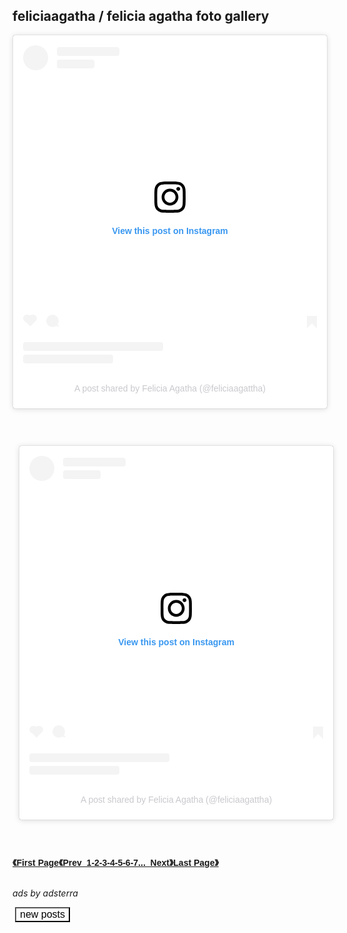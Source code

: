 <h2>feliciaagatha / felicia agatha foto gallery</h2>

<blockquote class="instagram-media" data-instgrm-captioned data-instgrm-permalink="https://www.instagram.com/reel/CdepdkLh-N3/?utm_source=ig_embed&amp;utm_campaign=loading" data-instgrm-version="14" style=" background:#FFF; border:0; border-radius:3px; box-shadow:0 0 1px 0 rgba(0,0,0,0.5),0 1px 10px 0 rgba(0,0,0,0.15); margin: 1px; max-width:540px; min-width:326px; padding:0; width:99.375%; width:-webkit-calc(100% - 2px); width:calc(100% - 2px);"><div style="padding:16px;"> <a href="https://www.instagram.com/reel/CdepdkLh-N3/?utm_source=ig_embed&amp;utm_campaign=loading" style=" background:#FFFFFF; line-height:0; padding:0 0; text-align:center; text-decoration:none; width:100%;" target="_blank"> <div style=" display: flex; flex-direction: row; align-items: center;"> <div style="background-color: #F4F4F4; border-radius: 50%; flex-grow: 0; height: 40px; margin-right: 14px; width: 40px;"></div> <div style="display: flex; flex-direction: column; flex-grow: 1; justify-content: center;"> <div style=" background-color: #F4F4F4; border-radius: 4px; flex-grow: 0; height: 14px; margin-bottom: 6px; width: 100px;"></div> <div style=" background-color: #F4F4F4; border-radius: 4px; flex-grow: 0; height: 14px; width: 60px;"></div></div></div><div style="padding: 19% 0;"></div> <div style="display:block; height:50px; margin:0 auto 12px; width:50px;"><svg width="50px" height="50px" viewBox="0 0 60 60" version="1.1" xmlns="https://www.w3.org/2000/svg" xmlns:xlink="https://www.w3.org/1999/xlink"><g stroke="none" stroke-width="1" fill="none" fill-rule="evenodd"><g transform="translate(-511.000000, -20.000000)" fill="#000000"><g><path d="M556.869,30.41 C554.814,30.41 553.148,32.076 553.148,34.131 C553.148,36.186 554.814,37.852 556.869,37.852 C558.924,37.852 560.59,36.186 560.59,34.131 C560.59,32.076 558.924,30.41 556.869,30.41 M541,60.657 C535.114,60.657 530.342,55.887 530.342,50 C530.342,44.114 535.114,39.342 541,39.342 C546.887,39.342 551.658,44.114 551.658,50 C551.658,55.887 546.887,60.657 541,60.657 M541,33.886 C532.1,33.886 524.886,41.1 524.886,50 C524.886,58.899 532.1,66.113 541,66.113 C549.9,66.113 557.115,58.899 557.115,50 C557.115,41.1 549.9,33.886 541,33.886 M565.378,62.101 C565.244,65.022 564.756,66.606 564.346,67.663 C563.803,69.06 563.154,70.057 562.106,71.106 C561.058,72.155 560.06,72.803 558.662,73.347 C557.607,73.757 556.021,74.244 553.102,74.378 C549.944,74.521 548.997,74.552 541,74.552 C533.003,74.552 532.056,74.521 528.898,74.378 C525.979,74.244 524.393,73.757 523.338,73.347 C521.94,72.803 520.942,72.155 519.894,71.106 C518.846,70.057 518.197,69.06 517.654,67.663 C517.244,66.606 516.755,65.022 516.623,62.101 C516.479,58.943 516.448,57.996 516.448,50 C516.448,42.003 516.479,41.056 516.623,37.899 C516.755,34.978 517.244,33.391 517.654,32.338 C518.197,30.938 518.846,29.942 519.894,28.894 C520.942,27.846 521.94,27.196 523.338,26.654 C524.393,26.244 525.979,25.756 528.898,25.623 C532.057,25.479 533.004,25.448 541,25.448 C548.997,25.448 549.943,25.479 553.102,25.623 C556.021,25.756 557.607,26.244 558.662,26.654 C560.06,27.196 561.058,27.846 562.106,28.894 C563.154,29.942 563.803,30.938 564.346,32.338 C564.756,33.391 565.244,34.978 565.378,37.899 C565.522,41.056 565.552,42.003 565.552,50 C565.552,57.996 565.522,58.943 565.378,62.101 M570.82,37.631 C570.674,34.438 570.167,32.258 569.425,30.349 C568.659,28.377 567.633,26.702 565.965,25.035 C564.297,23.368 562.623,22.342 560.652,21.575 C558.743,20.834 556.562,20.326 553.369,20.18 C550.169,20.033 549.148,20 541,20 C532.853,20 531.831,20.033 528.631,20.18 C525.438,20.326 523.257,20.834 521.349,21.575 C519.376,22.342 517.703,23.368 516.035,25.035 C514.368,26.702 513.342,28.377 512.574,30.349 C511.834,32.258 511.326,34.438 511.181,37.631 C511.035,40.831 511,41.851 511,50 C511,58.147 511.035,59.17 511.181,62.369 C511.326,65.562 511.834,67.743 512.574,69.651 C513.342,71.625 514.368,73.296 516.035,74.965 C517.703,76.634 519.376,77.658 521.349,78.425 C523.257,79.167 525.438,79.673 528.631,79.82 C531.831,79.965 532.853,80.001 541,80.001 C549.148,80.001 550.169,79.965 553.369,79.82 C556.562,79.673 558.743,79.167 560.652,78.425 C562.623,77.658 564.297,76.634 565.965,74.965 C567.633,73.296 568.659,71.625 569.425,69.651 C570.167,67.743 570.674,65.562 570.82,62.369 C570.966,59.17 571,58.147 571,50 C571,41.851 570.966,40.831 570.82,37.631"></path></g></g></g></svg></div><div style="padding-top: 8px;"> <div style=" color:#3897f0; font-family:Arial,sans-serif; font-size:14px; font-style:normal; font-weight:550; line-height:18px;">View this post on Instagram</div></div><div style="padding: 12.5% 0;"></div> <div style="display: flex; flex-direction: row; margin-bottom: 14px; align-items: center;"><div> <div style="background-color: #F4F4F4; border-radius: 50%; height: 12.5px; width: 12.5px; transform: translateX(0px) translateY(7px);"></div> <div style="background-color: #F4F4F4; height: 12.5px; transform: rotate(-45deg) translateX(3px) translateY(1px); width: 12.5px; flex-grow: 0; margin-right: 14px; margin-left: 2px;"></div> <div style="background-color: #F4F4F4; border-radius: 50%; height: 12.5px; width: 12.5px; transform: translateX(9px) translateY(-18px);"></div></div><div style="margin-left: 8px;"> <div style=" background-color: #F4F4F4; border-radius: 50%; flex-grow: 0; height: 20px; width: 20px;"></div> <div style=" width: 0; height: 0; border-top: 2px solid transparent; border-left: 6px solid #f4f4f4; border-bottom: 2px solid transparent; transform: translateX(16px) translateY(-4px) rotate(30deg)"></div></div><div style="margin-left: auto;"> <div style=" width: 0px; border-top: 8px solid #F4F4F4; border-right: 8px solid transparent; transform: translateY(16px);"></div> <div style=" background-color: #F4F4F4; flex-grow: 0; height: 12px; width: 16px; transform: translateY(-4px);"></div> <div style=" width: 0; height: 0; border-top: 8px solid #F4F4F4; border-left: 8px solid transparent; transform: translateY(-4px) translateX(8px);"></div></div></div> <div style="display: flex; flex-direction: column; flex-grow: 1; justify-content: center; margin-bottom: 24px;"> <div style=" background-color: #F4F4F4; border-radius: 4px; flex-grow: 0; height: 14px; margin-bottom: 6px; width: 224px;"></div> <div style=" background-color: #F4F4F4; border-radius: 4px; flex-grow: 0; height: 14px; width: 144px;"></div></div></a><p style=" color:#c9c8cd; font-family:Arial,sans-serif; font-size:14px; line-height:17px; margin-bottom:0; margin-top:8px; overflow:hidden; padding:8px 0 7px; text-align:center; text-overflow:ellipsis; white-space:nowrap;"><a href="https://www.instagram.com/reel/CdepdkLh-N3/?utm_source=ig_embed&amp;utm_campaign=loading" style=" color:#c9c8cd; font-family:Arial,sans-serif; font-size:14px; font-style:normal; font-weight:normal; line-height:17px; text-decoration:none;" target="_blank">A post shared by Felicia Agatha (@feliciaagattha)</a></p></div></blockquote> <script async src="//www.instagram.com/embed.js"></script>
<br />

<div style="padding:2%; width:100%;">
<style type="text/css">
.bcd140526_post_feed li.item {
    display: block;
    clear: both; 
height: auto;
    margin: 15px 0 0 0;
    padding: 15px 0 0 0;
    border-top: 1px dotted #BBB;
}
.bcd140526_post_feed ul {
    margin: 0;
 height: auto;
    padding: 0;
}
.bcd140526_post_feed li.item.item-0 {
    margin: 0;
    padding: 0; 
height: auto;
    border: none;
}
.bcd140526_post_feed li.item h3.title {
    display: block;
 height: auto;
    margin: 0 0 5px 0;
}

.bcd140526_post_feed li.item div.meta {
    font-size: 11px;
 height: auto;
    color: #999;
	margin: 0 0 5px 0;
}
.bcd140526_post_feed li.item div.meta .meta-item {
    display: inline-block;
	*display: inline;
	zoom: 1;
    margin: 0 1em 0 0;
 height: auto;
}
.bcd140526_post_feed li.item p.snippet {
    line-height: 1.5em;
	margin: 0;
 height: auto;
}
.bcd140526_post_feed.list a.thumbnail {
    margin: 0 7px 7px 0;
    float: left;
    display: block;
    line-height: 1; 
height: auto;
	/*
    width: 48px;
    height: 48px;
	*/
    overflow: hidden;
    position: relative;
}
.bcd140526_post_feed.list a.thumbnail img {
    width: auto;
    height: auto;
}
.bcd140526_post_feed li.item a.cate {
    display: block;
    margin: 0 0 5px 0;
 height: auto;
}
div.bcd140526_post_feed.column a.thumbnail {
    display: block;
    width: 100%;
    line-height: 1;
    margin: 0 0 5px 0; 
height: auto;
}
div.bcd140526_post_feed.column a.thumbnail img {
    width: 100%;
    height: auto;
}
</style>
<script type="text/javascript">
/*
Blogger Random - Recent - Specific Label Posts Widget - All in One Post Feed Widget
Link: https://sneeit.com/blogger-random-recent-specific-label-posts-widget-all-in-one-post-feed-widget/
Author: Tien Nguyen
Version: 1.7
*/
var bcd140526_show_thumbnail = true;/*bcd140526_show_thumbnail*/
var bcd140526_show_label = false;/*bcd140526_show_label*/
var bcd140526_show_comment_numbers = false;/*bcd140526_show_comment_numbers*/
var bcd140526_show_date = false;/*bcd140526_show_date*/
var bcd140526_show_author_name = false;/*bcd140526_show_author_name*/
var bcd140526_show_readmore = false;/*bcd140526_show_readmore*/
var bcd140526_show_snippet = true;/*bcd140526_show_snippet*/
var bcd140526_hide_copyright = true;/*bcd140526_hide_copyright*/
var bcd140526_snippet_length = 0;/*bcd140526_snippet_length*/
var bcd140526_post_count = 150;/*bcd140526_post_count*/
var bcd140526_thumbnail_size = 100;// v1.5, only effect with list style/*bcd140526_thumbnail_size*/
var bcd140526_sort_by = 'random'; // latest or random/*bcd140526_sort_by*/
var bcd140526_index_label = 'feliciaagatha';/*bcd140526_index_label*/
var bcd140526_design_style = 'column';// list or column/*bcd140526_design_style*/
var bcd140526_date_format = 'mm/dd/yyyy';/*bcd140526_date_format*/
var lang_readmore = 'Readmore';/*lang_readmore*/
var HOST = 'https://www.ingganinggra.my.id';/*HOST*/
function bcd140526_bi_script(b){document.write('<script type="text/javascript" src="'+b+'">\x3c/script>')}function bi_date_format(b,a){b=b.split("-");date=new Date(b[0],b[1]-1,b[2].substring(0,2));dd=date.getDate();mm=date.getMonth()+1;yyyy=date.getFullYear();a=a.replace("dd",dd);a=a.replace("mm",mm);return a=a.replace("yyyy",yyyy)}
function bi_get_first_image(b){var a="",d='src="',c='"';index0=b.indexOf("<img ");-1!=index0&&(index1=b.indexOf(d,index0),-1!=index0&&(index2=b.indexOf(c,index1+d.length),-1!=index0&&(a=b.substring(index1+d.length,index2))));""==a&&(d='"',index0=b.indexOf('data-thumbnail-src="'),-1!=index0&&(index1=b.indexOf(d,index0+20),-1!=index0&&(a=b.substring(index0+20,index1))));""==a&&(d='src="',c='"',index0=b.indexOf("<iframe "),-1!=index0&&(index1=b.indexOf(d,index0),-1!=index0&&(index2=b.indexOf(c,index1+
d.length),-1!=index0&&(a=b.substring(index1+d.length,index2),a=a.replace("http://www.youtube.com/watch?v=",""),a=a.replace("http://www.youtube.com/embed/",""),a=a.replace("?rel=0",""),a="http://img.youtube.com/vi/"+a+"/mqdefault.jpg"))));return a}
function bcd140526_bi_jshort(b){var a={},d=/<\S[^>]*>/g;a.id=b.feed.id.$t;key="blog-";index=a.id.indexOf(key);a.id=a.id.substring(index+key.length);a.id=a.id.replace(".comments","");a.cate=[];if("category"in b.feed)for(i=0;i<b.feed.category.length;i++)a.cate[i]=b.feed.category[i].term;a.title="";"title"in b.feed&&(a.title=b.feed.title.$t);a.subtitle="";"subtitle"in b.feed&&(a.subtitle=b.feed.subtitle.$t);a.admin={};a.admin.name="Anonymous";a.admin.uri="";a.admin.avatar="http://img1.blogblog.com/img/anon36.png";
"name"in b.feed.author[0]&&(a.admin.name=b.feed.author[0].name.$t);"uri"in b.feed.author[0]&&(a.admin.uri=b.feed.author[0].uri.$t);"gd$image"in b.feed.author[0]&&"http://img1.blogblog.com/img/blank.gif"!=b.feed.author[0].gd$image.src&&(a.admin.avatar=b.feed.author[0].gd$image.src);a.total_entry=Number(b.feed.openSearch$totalResults.$t);a.start_index=Number(b.feed.openSearch$startIndex.$t);a.item_per_page=Number(b.feed.openSearch$itemsPerPage.$t);a.entry_number=0;"entry"in b.feed&&(a.entry_number=
b.feed.entry.length);a.entry=[];for(i=0;i<a.entry_number;i++){a.entry[i]={};temp={};entry=b.feed.entry[i];temp.id=entry.id.$t;key="post-";index=temp.id.indexOf(key);temp.id=temp.id.substring(index+key.length);temp.published="";"published"in entry&&(temp.published=entry.published.$t);temp.cate=[];if("category"in entry)for(j=0;j<entry.category.length;j++)temp.cate[j]=entry.category[j].term;temp.title="";"title"in entry&&(temp.title=entry.title.$t);temp.content="";"content"in entry&&(temp.content=entry.content.$t);
temp.summary="";"summary"in entry&&(temp.summary=entry.summary.$t);""==temp.summary&&(temp.summary=temp.content.replace(d,""));""==temp.content&&(temp.content=temp.summary);temp.link="";temp.reply_label="comments";if("link"in entry)for(j=0;j<entry.link.length;j++)"alternate"==entry.link[j].rel&&(temp.link=entry.link[j].href),"replies"==entry.link[j].rel&&(temp.reply_label=entry.link[j].title);temp.author={};temp.author.name="Anonymous";temp.author.uri="";temp.author.avatar="http://img1.blogblog.com/img/anon36.png";
a0=entry.author[0];"name"in a0&&(temp.author.name=a0.name.$t);"uri"in a0&&(temp.author.uri=a0.uri.$t);"gd$image"in a0&&"http://img1.blogblog.com/img/blank.gif"!=a0.gd$image.src&&(temp.author.avatar=a0.gd$image.src);temp.thumbnail="";"media$thumbnail"in entry&&(temp.thumbnail=entry.media$thumbnail.url);temp.reply_number=0;"thr$total"in entry&&(temp.reply_number=Number(entry.thr$total.$t));temp.reply_label=temp.reply_label.replace(temp.reply_number+" ","");temp.reply_to="";temp.reply_json="";temp.reply_title=
"";"thr$in-reply-to"in entry&&(temp.reply_to=entry["thr$in-reply-to"].href,temp.reply_json=entry["thr$in-reply-to"].source,temp.reply_json=temp.reply_json.replace("/default/","/summary/"),temp.reply_json+="?alt=json-in-script");temp.pid="";if("gd$extendedProperty"in entry)for(j=0;j<entry.gd$extendedProperty.length;j++)"blogger.itemClass"==entry.gd$extendedProperty[j].name&&(temp.pid=entry.gd$extendedProperty[j].value);temp.pid=temp.pid.replace("pid-","");a.entry[i]=temp}return a}
"undefined"==typeof jquery_included&&(jquery_included=!1);
function jquery_init(){if("undefined"==typeof jQuery){if(!jquery_included){jquery_included=!0;var b=document.createElement("script");b.setAttribute("src","http://ajax.googleapis.com/ajax/libs/jquery/1.9.0/jquery.min.js");b.setAttribute("type","text/javascript");document.getElementsByTagName("head")[0].appendChild(b)}setTimeout(function(){jquery_init()},50)}else $('link[href*="font-awesome.css"]').length||(b=document.createElement("link"),b.setAttribute("href","http://netdna.bootstrapcdn.com/font-awesome/4.0.3/css/font-awesome.css"),
b.setAttribute("rel","stylesheet"),document.getElementsByTagName("head")[0].appendChild(b))}jquery_init();function echo(b){document.write(b)}
function bcd140526_show(b){b=bcd140526_bi_jshort(b);var a="";if(b.total_entry){a+='<div class="bcd140526_post_feed '+bcd140526_design_style+" "+(bcd140526_show_thumbnail?"thumb":"no-thumb")+'"><ul>';for(var d=0;d<b.total_entry&&d<bcd140526_post_count;d++){p=b.entry[d];a+='<li class="item item-'+d+'">';p.thumbnail||(p.thumbnail=bi_get_first_image(p.content));if(bcd140526_show_thumbnail&&p.thumbnail){if("column"===bcd140526_design_style){var c=p.thumbnail;-1!=c.indexOf("/s72-c/")?c=c.replace("/s72-c/",
"/s1600/"):-1!=c.indexOf("=s72-c")?c=c.replace("=s72-c","=s1600-c"):-1!=c.indexOf("youtube.com")&&-1!=c.indexOf("/default.")&&(c=c.replace("/default.","/mqdefault."))}else c=p.thumbnail,-1!=c.indexOf("/s72-c/")?c=c.replace("/s72-c/","/s"+bcd140526_thumbnail_size+"-c/"):-1!=c.indexOf("=s72-c")?c=c.replace("=s72-c","=s"+bcd140526_thumbnail_size+"-c"):-1!=c.indexOf("youtube.com")&&-1!=c.indexOf("/default.")&&(c=c.replace("/default.","/mqdefault."));p.thumbnail=c;a+='<a class="thumbnail" style="width:'+
bcd140526_thumbnail_size+"%;height:"+bcd140526_thumbnail_size+'%;" href="'+p.link+'"><img src="'+p.thumbnail+'"/></a>'}a+='<div class="item-body">';bcd140526_show_label&&"undefined"!=typeof p.cate[0]&&(a+='<a class="cate" href="'+HOST+"/search/label/"+p.cate[0]+'">'+p.cate[0]+"</a>");a+='<h3 class="title"><a href="'+p.link+'">'+p.title+"</a></h3>";if(bcd140526_show_author_name||bcd140526_show_comment_numbers||bcd140526_show_date)a+='<div class="meta">',bcd140526_show_author_name&&(a+='<span class="meta-item author-name"><i class="fa fa-user"></i> '+
p.author.name+"</span>"),bcd140526_show_comment_numbers&&(a+='<span class="meta-item comment-number"><i class="fa fa-comment"></i> '+p.reply_number+"</span>"),bcd140526_show_comment_numbers&&(a+='<span class="meta-item date-time"><i class="fa fa-clock-o"></i> '+bi_date_format(p.published,bcd140526_date_format)+"</span>"),a+='<div style="clear:both!important;float:none;!important;line-height:0!important"></div></div><div style="clear:both!important;float:none;!important;line-height:0!important"></div>';
bcd140526_show_snippet&&(p.summary.length>bcd140526_snippet_length&&(p.summary=p.summary.substring(0,bcd140526_snippet_length)+"..."),bcd140526_show_readmore&&(p.summary+=' <a href="'+p.link+'#more">'+lang_readmore+"</a>"),a+='<p class="snippet">'+p.summary+"</p>");a+='<div style="clear:both!important;float:none;!important;line-height:0!important"></div></div><div style="clear:both!important;float:none;!important;line-height:0!important"></div>';a+="</li>"}a+="</ul>";bcd140526_hide_copyright||(a+=
'<div style="clear:both!important;float:none;!important;line-height:0!important"></div><a target="_blank" class="copyright" href="https://sneeit.com/blogger-random-recent-specific-label-posts-widget-all-in-one-post-feed-widget/" style="font-size: 11px!important;text-align:right;visibility: visible;!important;text-indent:0!important;height:auto!important;width:100%!important;position:static!important;color:#999!important;display:block!important;opacity:1!important;">BloggerWidget</a>');a+='</div><div style="clear:both!important;float:none;!important;line-height:0!important"></div>'}else a+=
"<p><em>Have no posts</em></p>";echo(a)}
function bcd140526_main(b){"random"==bcd140526_sort_by?(b=bcd140526_bi_jshort(b),rand=Math.floor(Math.random()*b.total_entry+1),rand+bcd140526_post_count>b.total_entry&&(rand=b.total_entry-bcd140526_post_count+1),1>rand&&(rand=1),b=HOST+"/feeds/posts/default",bcd140526_index_label&&(b+="/-/"+encodeURIComponent(bcd140526_index_label)),b+="?alt=json-in-script&max-results="+bcd140526_post_count+"&start-index="+rand+"&callback=bcd140526_show",bcd140526_bi_script(b)):bcd140526_show(b)}
var script_url=HOST+"/feeds/posts/default";bcd140526_index_label&&(script_url+="/-/"+encodeURIComponent(bcd140526_index_label));script_url+="?alt=json-in-script";script_url="random"==bcd140526_sort_by?script_url+"&max-results=0":script_url+("&max-results="+bcd140526_post_count);script_url+="&callback=bcd140526_main";bcd140526_bi_script(script_url);

</script>
<br />
<blockquote class="instagram-media" data-instgrm-captioned data-instgrm-permalink="https://www.instagram.com/reel/CQObvPehIsC/?utm_source=ig_embed&amp;utm_campaign=loading" data-instgrm-version="14" style=" background:#FFF; border:0; border-radius:3px; box-shadow:0 0 1px 0 rgba(0,0,0,0.5),0 1px 10px 0 rgba(0,0,0,0.15); margin: 1px; max-width:540px; min-width:326px; padding:0; width:99.375%; width:-webkit-calc(100% - 2px); width:calc(100% - 2px);"><div style="padding:16px;"> <a href="https://www.instagram.com/reel/CQObvPehIsC/?utm_source=ig_embed&amp;utm_campaign=loading" style=" background:#FFFFFF; line-height:0; padding:0 0; text-align:center; text-decoration:none; width:100%;" target="_blank"> <div style=" display: flex; flex-direction: row; align-items: center;"> <div style="background-color: #F4F4F4; border-radius: 50%; flex-grow: 0; height: 40px; margin-right: 14px; width: 40px;"></div> <div style="display: flex; flex-direction: column; flex-grow: 1; justify-content: center;"> <div style=" background-color: #F4F4F4; border-radius: 4px; flex-grow: 0; height: 14px; margin-bottom: 6px; width: 100px;"></div> <div style=" background-color: #F4F4F4; border-radius: 4px; flex-grow: 0; height: 14px; width: 60px;"></div></div></div><div style="padding: 19% 0;"></div> <div style="display:block; height:50px; margin:0 auto 12px; width:50px;"><svg width="50px" height="50px" viewBox="0 0 60 60" version="1.1" xmlns="https://www.w3.org/2000/svg" xmlns:xlink="https://www.w3.org/1999/xlink"><g stroke="none" stroke-width="1" fill="none" fill-rule="evenodd"><g transform="translate(-511.000000, -20.000000)" fill="#000000"><g><path d="M556.869,30.41 C554.814,30.41 553.148,32.076 553.148,34.131 C553.148,36.186 554.814,37.852 556.869,37.852 C558.924,37.852 560.59,36.186 560.59,34.131 C560.59,32.076 558.924,30.41 556.869,30.41 M541,60.657 C535.114,60.657 530.342,55.887 530.342,50 C530.342,44.114 535.114,39.342 541,39.342 C546.887,39.342 551.658,44.114 551.658,50 C551.658,55.887 546.887,60.657 541,60.657 M541,33.886 C532.1,33.886 524.886,41.1 524.886,50 C524.886,58.899 532.1,66.113 541,66.113 C549.9,66.113 557.115,58.899 557.115,50 C557.115,41.1 549.9,33.886 541,33.886 M565.378,62.101 C565.244,65.022 564.756,66.606 564.346,67.663 C563.803,69.06 563.154,70.057 562.106,71.106 C561.058,72.155 560.06,72.803 558.662,73.347 C557.607,73.757 556.021,74.244 553.102,74.378 C549.944,74.521 548.997,74.552 541,74.552 C533.003,74.552 532.056,74.521 528.898,74.378 C525.979,74.244 524.393,73.757 523.338,73.347 C521.94,72.803 520.942,72.155 519.894,71.106 C518.846,70.057 518.197,69.06 517.654,67.663 C517.244,66.606 516.755,65.022 516.623,62.101 C516.479,58.943 516.448,57.996 516.448,50 C516.448,42.003 516.479,41.056 516.623,37.899 C516.755,34.978 517.244,33.391 517.654,32.338 C518.197,30.938 518.846,29.942 519.894,28.894 C520.942,27.846 521.94,27.196 523.338,26.654 C524.393,26.244 525.979,25.756 528.898,25.623 C532.057,25.479 533.004,25.448 541,25.448 C548.997,25.448 549.943,25.479 553.102,25.623 C556.021,25.756 557.607,26.244 558.662,26.654 C560.06,27.196 561.058,27.846 562.106,28.894 C563.154,29.942 563.803,30.938 564.346,32.338 C564.756,33.391 565.244,34.978 565.378,37.899 C565.522,41.056 565.552,42.003 565.552,50 C565.552,57.996 565.522,58.943 565.378,62.101 M570.82,37.631 C570.674,34.438 570.167,32.258 569.425,30.349 C568.659,28.377 567.633,26.702 565.965,25.035 C564.297,23.368 562.623,22.342 560.652,21.575 C558.743,20.834 556.562,20.326 553.369,20.18 C550.169,20.033 549.148,20 541,20 C532.853,20 531.831,20.033 528.631,20.18 C525.438,20.326 523.257,20.834 521.349,21.575 C519.376,22.342 517.703,23.368 516.035,25.035 C514.368,26.702 513.342,28.377 512.574,30.349 C511.834,32.258 511.326,34.438 511.181,37.631 C511.035,40.831 511,41.851 511,50 C511,58.147 511.035,59.17 511.181,62.369 C511.326,65.562 511.834,67.743 512.574,69.651 C513.342,71.625 514.368,73.296 516.035,74.965 C517.703,76.634 519.376,77.658 521.349,78.425 C523.257,79.167 525.438,79.673 528.631,79.82 C531.831,79.965 532.853,80.001 541,80.001 C549.148,80.001 550.169,79.965 553.369,79.82 C556.562,79.673 558.743,79.167 560.652,78.425 C562.623,77.658 564.297,76.634 565.965,74.965 C567.633,73.296 568.659,71.625 569.425,69.651 C570.167,67.743 570.674,65.562 570.82,62.369 C570.966,59.17 571,58.147 571,50 C571,41.851 570.966,40.831 570.82,37.631"></path></g></g></g></svg></div><div style="padding-top: 8px;"> <div style=" color:#3897f0; font-family:Arial,sans-serif; font-size:14px; font-style:normal; font-weight:550; line-height:18px;">View this post on Instagram</div></div><div style="padding: 12.5% 0;"></div> <div style="display: flex; flex-direction: row; margin-bottom: 14px; align-items: center;"><div> <div style="background-color: #F4F4F4; border-radius: 50%; height: 12.5px; width: 12.5px; transform: translateX(0px) translateY(7px);"></div> <div style="background-color: #F4F4F4; height: 12.5px; transform: rotate(-45deg) translateX(3px) translateY(1px); width: 12.5px; flex-grow: 0; margin-right: 14px; margin-left: 2px;"></div> <div style="background-color: #F4F4F4; border-radius: 50%; height: 12.5px; width: 12.5px; transform: translateX(9px) translateY(-18px);"></div></div><div style="margin-left: 8px;"> <div style=" background-color: #F4F4F4; border-radius: 50%; flex-grow: 0; height: 20px; width: 20px;"></div> <div style=" width: 0; height: 0; border-top: 2px solid transparent; border-left: 6px solid #f4f4f4; border-bottom: 2px solid transparent; transform: translateX(16px) translateY(-4px) rotate(30deg)"></div></div><div style="margin-left: auto;"> <div style=" width: 0px; border-top: 8px solid #F4F4F4; border-right: 8px solid transparent; transform: translateY(16px);"></div> <div style=" background-color: #F4F4F4; flex-grow: 0; height: 12px; width: 16px; transform: translateY(-4px);"></div> <div style=" width: 0; height: 0; border-top: 8px solid #F4F4F4; border-left: 8px solid transparent; transform: translateY(-4px) translateX(8px);"></div></div></div> <div style="display: flex; flex-direction: column; flex-grow: 1; justify-content: center; margin-bottom: 24px;"> <div style=" background-color: #F4F4F4; border-radius: 4px; flex-grow: 0; height: 14px; margin-bottom: 6px; width: 224px;"></div> <div style=" background-color: #F4F4F4; border-radius: 4px; flex-grow: 0; height: 14px; width: 144px;"></div></div></a><p style=" color:#c9c8cd; font-family:Arial,sans-serif; font-size:14px; line-height:17px; margin-bottom:0; margin-top:8px; overflow:hidden; padding:8px 0 7px; text-align:center; text-overflow:ellipsis; white-space:nowrap;"><a href="https://www.instagram.com/reel/CQObvPehIsC/?utm_source=ig_embed&amp;utm_campaign=loading" style=" color:#c9c8cd; font-family:Arial,sans-serif; font-size:14px; font-style:normal; font-weight:normal; line-height:17px; text-decoration:none;" target="_blank">A post shared by Felicia Agatha (@feliciaagattha)</a></p></div></blockquote> <script async src="//www.instagram.com/embed.js"></script>


</div>

<br />

<br /><b style="font-family: arial;"><a href="https://www.ingganinggra.my.id/search?q=feliciaagatha&m=1" rel="nofollow" target="_blank">《First Page《Prev&nbsp;&nbsp;1-2-3-4-5-6-7...&nbsp; Next》Last Page》</a></b><br /><br />


 <div loading="lazy" width"100%" height="200px" overflow="auto" > 
	 
<i>ads by adsterra</i>

<script type="text/javascript">
	atOptions = {
		'key' : '372c305fe9278ddc0e2a01420d27b80e',
		'format' : 'iframe',
		'height' : 250,
		'width' : 300,
		'params' : {}
	};
	document.write('<scr' + 'ipt type="text/javascript" src="//techniciancocoon.com/372c305fe9278ddc0e2a01420d27b80e/invoke.js"></scr' + 'ipt>');
</script>
 
<script type="text/javascript">
	atOptions = {
		'key' : '20cc5501ffce3b330a154a03d6641747',
		'format' : 'iframe',
		'height' : 90,
		'width' : 728,
		'params' : {}
	};
	document.write('<scr' + 'ipt type="text/javascript" src="//techniciancocoon.com/20cc5501ffce3b330a154a03d6641747/invoke.js"></scr' + 'ipt>');
</script>
<script type="text/javascript">
	atOptions = {
		'key' : 'abe7e2e27aed29c68dd6c23e1f5556cb',
		'format' : 'iframe',
		'height' : 600,
		'width' : 160,
		'params' : {}
	};
	document.write('<scr' + 'ipt type="text/javascript" src="//techniciancocoon.com/abe7e2e27aed29c68dd6c23e1f5556cb/invoke.js"></scr' + 'ipt>');
</script>
<script type="text/javascript">
	atOptions = {
		'key' : 'b4e3ba98ed663d56a30832ea16e1736e',
		'format' : 'iframe',
		'height' : 300,
		'width' : 160,
		'params' : {}
	};
	document.write('<scr' + 'ipt type="text/javascript" src="//techniciancocoon.com/b4e3ba98ed663d56a30832ea16e1736e/invoke.js"></scr' + 'ipt>');
</script>
<script type="text/javascript">
	atOptions = {
		'key' : '2d323dc4a9ee54726d3cc9e3d7a5a824',
		'format' : 'iframe',
		'height' : 300,
		'width' : 160,
		'params' : {}
	};
	document.write('<scr' + 'ipt type="text/javascript" src="//techniciancocoon.com/2d323dc4a9ee54726d3cc9e3d7a5a824/invoke.js"></scr' + 'ipt>');
</script>
<script type="text/javascript">
	atOptions = {
		'key' : '78677d1430cf6d5b12c41c6fad556813',
		'format' : 'iframe',
		'height' : 60,
		'width' : 468,
		'params' : {}
	};
	document.write('<scr' + 'ipt type="text/javascript" src="//techniciancocoon.com/78677d1430cf6d5b12c41c6fad556813/invoke.js"></scr' + 'ipt>');
</script>


<script type="text/javascript">
	atOptions = {
		'key' : '4b16bc3328cfa7aaa580f4cbb5e80a45',
		'format' : 'iframe',
		'height' : 50,
		'width' : 320,
		'params' : {}
	};
	document.write('<scr' + 'ipt type="text/javascript" src="//techniciancocoon.com/4b16bc3328cfa7aaa580f4cbb5e80a45/invoke.js"></scr' + 'ipt>');
</script>
<script type='text/javascript' src='//techniciancocoon.com/ba/7d/74/ba7d743b7fd24a10685f7cfa5e13282d.js'></script>
<script type="text/javascript">
	atOptions = {
		'key' : 'd5a30a5995ec737a3c80154946b58c3f',
		'format' : 'iframe',
		'height' : 90,
		'width' : 728,
		'params' : {}
	};
	document.write('<scr' + 'ipt type="text/javascript" src="//techniciancocoon.com/d5a30a5995ec737a3c80154946b58c3f/invoke.js"></scr' + 'ipt>');
</script>
<script type="text/javascript">
	atOptions = {
		'key' : '86677be33250c6a4eb43f6883c9e5e27',
		'format' : 'iframe',
		'height' : 600,
		'width' : 160,
		'params' : {}
	};
	document.write('<scr' + 'ipt type="text/javascript" src="//techniciancocoon.com/86677be33250c6a4eb43f6883c9e5e27/invoke.js"></scr' + 'ipt>');
</script>
<script type="text/javascript">
	atOptions = {
		'key' : '4d83bfdbaeefa6d56153f77244e01793',
		'format' : 'iframe',
		'height' : 300,
		'width' : 160,
		'params' : {}
	};
	document.write('<scr' + 'ipt type="text/javascript" src="//techniciancocoon.com/4d83bfdbaeefa6d56153f77244e01793/invoke.js"></scr' + 'ipt>');
</script>
<script type="text/javascript">
	atOptions = {
		'key' : '769e68ca7c08760f06e3265aa95c4905',
		'format' : 'iframe',
		'height' : 60,
		'width' : 468,
		'params' : {}
	};
	document.write('<scr' + 'ipt type="text/javascript" src="//techniciancocoon.com/769e68ca7c08760f06e3265aa95c4905/invoke.js"></scr' + 'ipt>');
</script>
<script type='text/javascript' src='//techniciancocoon.com/6b/6d/c8/6b6dc8883eac9faf07e124fe2f0d6b91.js'></script>
<script type="text/javascript">
	atOptions = {
		'key' : '55db58a391441db00d61525442e8b18d',
		'format' : 'iframe',
		'height' : 50,
		'width' : 320,
		'params' : {}
	};
	document.write('<scr' + 'ipt type="text/javascript" src="//techniciancocoon.com/55db58a391441db00d61525442e8b18d/invoke.js"></scr' + 'ipt>');
</script>

<script type="text/javascript">
	atOptions = {
		'key' : '4744ff43679b4ac544b6c6fef77ed3ff',
		'format' : 'iframe',
		'height' : 250,
		'width' : 300,
		'params' : {}
	};
	document.write('<scr' + 'ipt type="text/javascript" src="//techniciancocoon.com/4744ff43679b4ac544b6c6fef77ed3ff/invoke.js"></scr' + 'ipt>');
</script></div>
	



<a id="show_id" onclick="document.getElementById('spoiler_id').style.display=''; document.getElementById('show_id').style.display='none';"></a><span id="spoiler_id" style="display: none;"><a class="link" onclick="document.getElementById('spoiler_id').style.display='none'; document.getElementById('show_id').style.display='';"></a>
<div style="background-color: rgba(0, 0, 0, 0); margin: 1px;">
<div class="smallfont"><i><span style="font-size: 16px; font-weight: bold; margin-right: 3px;"></span></i><input onclick="if (this.parentNode.parentNode.getElementsByTagName('div')[1].getElementsByTagName('div')[0].style.display != '') { this.parentNode.parentNode.getElementsByTagName('div')[1].getElementsByTagName('div')[0].style.display = ''; this.innerText = ''; this.value = 'Hide'; } else { this.parentNode.parentNode.getElementsByTagName('div')[1].getElementsByTagName('div')[0].style.display = 'none'; this.innerText = ''; this.value = 'new posts'; }" style="background-color: #00000000; font-size: 16px; width: auto;" type="button" value="new posts" />
</div>
<div class="alt2" style="background-color: rgba(255, 255, 255, 0); margin: 0px; padding: 0px;">
<div style="display: none;" loading="lazy">

,	v1shty	.	The Mob Exchange	.	ツ	 	tylergallery	.	女亭 ･ᴗ･	.	tinaguo	.	samuelcarrero1972	.	xbtn________	.	Therese Strand	.	spicywitch69 spicywitch69 Rose Miller	.	nickeli__ nickeli__ Nicolas Eli	.	vulgo_luan011	 	Warner Bros. TV	.

,	V1shty	.	The Love Of Your Life♐️⛎	.	チラリズムお姉さん	 	tygard_photos.xo	.	夫人🗝	.	tinaguo	.	Samuel Argueta	.	xavier_josue_xx	.	Therese Sivertsen	.	spice_ewo spice_ewo Spicy	.	nhanhayhawscholar nhanhayhawscholar Nhanha Yhaw Scholar	.	vrodlive	 	Warner Bros. Italia	.

,	v1shty	.	THE GODDE$$	.	ジュンももこ	 	tygard_photos.xo	.	天燈妹2.0	.	Tina Marie Duran	.	salustiogonza123	.	xavier_josue_xx	.	Therese Ranch	.	sphilile_hlabisa Sphilile Hlabisa nk.khanya_	.	ngonidzashemtaderera ngonidzashemtaderera Ngonidzashe M Taderera	.	vrodlive	 	Warner Bros. Entertainment	.

,	V A L E N T I N A 🥀	.	THE GODDE$$	.	さーぽん	 	tygard_photos.xo	.	大玫女☆	.	Tina Guo	.	salustiogonza123	.	Xavier Josue	.	Therese Kobbeltvedt	.	sphemuhle_sihle young_savage meghanfarao	.	ngcebow.m ngcebow.m Nongcebo Nokukhanya Mahlalela	.	vladislava_f661	 	wannuralisa5818	.

,	usf_urban_style_photography	.	The Empress	.	キンテインザ- チョウ-	 	tygard_photos.xo	.	大堀彩	.	Tina Baby	.	Sajad12	.	xafifire24	.	Therese Fagerlönn	.	spencerpratt spencerpratt	.	ngashkid ngashkid NGAYA	.	vladislava_f661	 	wannuralisa5818	.

,	usf_urban_style_photography	.	The Curvy Professor	.	Կրիստինե 🇦🇲	 	tygard_photos	.	夢🥀｜燃美人．UBY社交芯片品牌CEO｜	.	Tina	.	SäFêR👅	.	xafifire24	.	Therese Berglund	.	spencermichaelbarrick spencermichaelbarrick Spencer Michael Barrick	.	nezrin8522 nezrin8522 Nezrin🌻🐞	.	vladislava shelygina	 	WANESSA OLIVEIRA🥀	.

,	usa_new_york	.	The Bumbum Queen	.	Անդրեա 🇦🇲/🇱🇧	 	tygard_photos	.	夜姬尧	.	tillyeliot	.	saferbo2386	.	x_flori_x_	.	Therese	.	Spencer Pratt	.	newwave_spotlight newwave_spotlight New Wave Spotlight	.	Vivie Shu	 	wanderlustingdds	.

,	usa_new_york	.	The Bonnet Queen	.	Яна Пенчева	 	tygard_photos	.	多多🐰💫	.	tillyeliot	.	saferbo2386	.	x_flori_x_	.	THERESE	.	soyvictoriamatosa soyvictoriamatosa Victoria Matos	.	nerushimav nerushimav lera	.	viva.vegas.jewels	 	wanderlustingdds	.

,	uniquemodelss_	.	The Body Camp	.	ЯΣПDΣЯ Ц	 	tygard_photos	.	多²🐻‍❄️	.	Tilly 🥰	.	sacnimeraz	.	X I O M A R A❁	.	therealalexandracristin	.	soysofibennet soysofibennet Sofía Bennet	.	nene_nicole25 nene_nicole25 𝕹𝖎𝖐𝖔𝖑𝖊𝖙𝖆💁🏻‍♀️✨	.	viva.vegas.jewels	 	waltersadiwnyk	.

,	uniquemodelss_	.	The “ITGIRL”	.	Я твой сладкий аписин🍊	 	tygard_photos	.	夏梓薰	.	tigger rosey	.	sacnimeraz	.	wut_stmdthailand	.	therealalexandracristin	.	soyneiva soyneiva	.	nella.n_ nella.n_ 𝒯𝒽𝑜𝒷𝒾𝓁𝑒 𝒫𝑒𝓉𝓇𝑜𝓃𝑒𝓁𝓁𝒶 𝒩𝑔𝓊𝒷𝒶𝓃𝑒🇿🇦	.	Viva.Vegas.Jewels	 	waltersadiwnyk	.

,	Unique models 💃💃🏿	.	thatohatsii	.	Энх.Золжаргал	 	tygard_photos	.	夏暮光💋T.wilight	.	tiffylee325	.	Sacnicte🍓	.	wut_stmdthailand	.	theleasphere	.	soyneiva soyneiva	.	neiimaaa neiimaaa neiima	.	vitta_yn	 	Walter Sadiwnyk	.

,	uncoveredportraits	.	thatohatsii	.	Элиза 🐍	 	txlifestylewife	.	夏天	.	tiffylee325	.	Sabrina Becker Cardoso🏹	.	wuoms	.	theleasphere	.	soymichellerabit soymichellerabit MICHELLE RABBIT	.	necrofanci necrofanci 👁️⃤ fanci	.	vitta_yn	 	Walter Collins	.

,	uncoveredportraits	.	Thatohatsi N	.	Уляночка	 	txlifestylewife	.	均均黃	.	Tiffy Lee	.	Sabrina ☀️🌙	.	wuoms	.	theff2019	.	soyantoniagomez soyantoniagomez Antonia Gomez Pozo	.	ndwaru__ ndwaru__ 😈👿🅱🅸🅶_🅳🅾🅶😈👿	.	Vitta Yn	 	waltcollins1966	.

wieberietberg	.	pimladar.s	.	beachfitmom	.	thevegasclubdarien	.	xguitarmasterx	.	taylorswift	.	truemyracle	.	tee_hair04	.	Анастасия Алфёрова	 	townbabez	.	台南美食🔍我是林瑄｜歸仁美食｜全台美食	.	thesexylifestyl	.	Ronney Silva	.

wieberietberg	.	pimladar.s	.	beachfitmom	.	thevegasclubdarien	.	xguitarmasterx	.	Taylor Swift	.	truemyracle	.	Tee Hair 100% Natural Hair	.	Анастасия	 	Town of Babes 💕	.	台中新秘Sara/彩妝造型服務	.	thesecretlifeofmomma	.	romidiaz77	.

Wiebe Rietberg	.	pin_add	.	beachbabejaye	.	thetharkisociety	.	xfaeryprincessx	.	tati.ldn	.	Trochę Polki  trochę nie 👙	.	tebogocthobejane	.	Алёна Шарыпова	 	Tova| Yoga Fit South Florida	.	台中刺青 sharon_chen 🖤陳雪🖤	.	thesecretlifeofmomma	.	romidiaz77	.

WHITNEY🇸🇪	.	pin_add	.	beachbabejaye	.	thetharkisociety	.	xfaeryprincessx	.	tati.ldn	.	trinidadboudoir	.	tebogocthobejane	.	Σοφία Φυρού	 	tova.yogafit	.	可可	.	thesamanthamack_	.	Romi Diaz	.

whitney_thornqvist	.	pin_live112k	.	Beach Bum	.	thesweetlioness2125	.	xclusiveproduction	.	tanyawanya_	.	trinidadboudoir	.	Tebogo Thobejane	.	ρΔⓣŤᎥ	 	tova.yogafit	.	叮噹鳳	.	thesamanthamack_	.	romerogomezvictormanuel	.

whitney_thornqvist	.	pin_live112k	.	bea_voyage	.	thesweetlioness2125	.	xclusiveproduction	.	tanyawanya_	.	trill_imagery	.	team_yum_yum	.	Ραφαηλια🤍	 	totally	.	口苗･ᴗ･	.	therileynixon	.	romerogomezvictormanuel	.

whitechickxx	.	pin_live126k	.	bea_voyage	.	thestorybrandnew	.	xbootyclub	.	tanyavrj06	.	trill_imagery	.	team_yum_yum	.	ΛTHΣNΛ MΛYΛ ☽	 	totally	.	口罩嫂	.	therileynixon	.	romanscolmenares	.

whitechickxx	.	pin_live126k	.	Be bright  be shine  be you 🌈✨	.	thestorybrandnew	.	xbootyclub	.	tanyavrj06	.	Trill...............	.	TD Glamour Model Photos NYC	.	Δώρα Μαρινάκη	 	toptierimages	.	口天吳	.	Therese mattsson	.	romanscolmenares	.

whatsyourname305	.	Pinay Kilikili	.	bdelicacybustring	.	theshwetamehta	.	xavieraplet	.	Tanya	.	treats.bae	.	taylorjonesxoxo	.	αяιмαηє ѕυι¢ι∂є	 	toptierimages	.	又欠💕	.	Theresa	.	Román Sierra Colmenares	.

whatsyourname305	.	pinay_armpits.ph	.	bdelicacybustring	.	theshwetamehta	.	xavieraplet	.	tanicha_narain	.	treats.bae	.	taylorjonesxoxo	.	Αλθαια 🐇🍑	 	topthboots	.	卡利系統-隨時出入金	.	therealvikingqueenbackup	.	Roma Avilor💋	.

whateverlyy	.	pinay_armpits.ph	.	BDelicacy	.	theshortmodel	.	xavieraayalaa	.	tanicha_narain	.	travelwithrnblu	.	Taylor Jones	.	zzef SG	 	topthboots	.	南芬黎	.	therealvikingqueenbackup	.	Rodrigo Perez	.

whateverlyy	.	Pinay_Kilikili on Tiktok ❤️	.	bc.guy	.	theshortmodel	.	xavieraayalaa	.	Tanicha Narain	.	TravelwithRNBLU	.	tattoolongbeach	.	zyli🪐	 	topsecret_babe	.	卓小優	.	therealvikingqueen	.	Rodrigo Luján	.

wgaphoto	.	pinaykilikilli	.	bc.guy	.	thesavannahbond	.	xaviera_rijger	.	tammyterrelle	.	travelwithrnblu	.	tattoolongbeach	.	zylika.sg	 	topsecret_babe	.	千 珈	.	therealvikingqueen	.	rociojuarez0997	.

wgaphoto	.	pinaykilikilli	.	BC Guy	.	thesavannahbond	.	xaviera_rijger	.	tammyterrelle	.	Tracie	.	Tattoo Baddest Wife💍👑💋	.	zylika.sg	 	topbootyworkers	.	北部廁研社1th	.	therealtialarose	.	rociojuarez0997	.

wewardapp	.	ping_pple	.	bbysimba_	.	thereoccurringkind	.	Xaviera Rijger	.	tammyhembrow	.	tracci__	.	tattedray	.	zuzana zilincikova 🇸🇰	 	topbootyworkers	.	加甄不加糖	.	therealtialarose	.	Rocio Elizabeth Juarez	.

wewardapp	.	ping_pple	.	bbysimba_	.	thereoccurringkind	.	Xaviera Plet	.	tammyhembrow	.	tracci__	.	tattedray	.	Zune Hlaine	 	top1.bikinistv	.	劉雨璇	.	therealsiri.ps	.	robinson gonzalez palencia	.

WeWard	.	pinjaman kilat cepat Indonesia	.	bby.char	.	therebeccaryder	.	Xavian Jesus Sanchez	.	Tammy 🐚	.	toto_tommaso	.	tatierrianecole_	.	Zun Myat Thiri Tun	 	top1.bikinistv	.	劉雙漪	.	therealsiri.ps	.	robin_stiven98	.

Wessia🐉	.	pinjaman_on_li_ne	.	bby.char	.	therebeccaryder	.	Xavi Smoke	.	Taina W	.	toto_tommaso	.	tatierrianecole_	.	Zu Zuu	 	top1.bikinistv	.	劉茵茵	.	therealsinfulceleste	.	robin_stiven98	.

wenypuh	.	pinjaman_on_li_ne	.	bbw_maturehottie	.	therealwithandie	.	xaponesa	.	TAGAR	.	toto_lakimasai	.	Tashanna Brown	.	zoya.harami	 	top1.bikinistv	.	劉芸芸	.	therealsinfulceleste	.	robertsmacias	.

wenypuh	.	Pink	.	bbw_maturehottie	.	therealwithandie	.	xaponesa	.	taands	.	toto_lakimasai	.	tarotqq1	.	zoya.harami	 	Top1.Bikinis	.	劉美美	.	therealonlyluca	.	robertsmacias	.

weekendcowboyphotography	.	pink._.whan	.	bbw_maturehottie	.	therealmrsbutch	.	xapo FUCKING nesa	.	taands	.	tortorellla	.	tarotqq1	.	Zovuyo Msutwana	 	top1.bikinis	.	劉瓜瓜	.	therealonlyluca	.	Roberts Macias	.

weekendcowboyphotography	.	pink._.whan	.	bboy_yrn_	.	therealmrsbutch	.	xanniiiee	.	T o n y S u	.	tortorellla	.	tarnde	.	zorystardust	 	top1.bikinis	.	劉怡珍	.	thereallisaann	.	robertomoreira1351	.

weasley.chiara	.	Pinky Pansy	.	bboy_yrn_	.	therealkaliroses	.	xanniiiee	.	s💫	.	Toro	.	tarnde	.	zorystardust	 	top1.bikinis	.	劉品妤	.	thereallisaann	.	robertomoreira1351	.

weasley.chiara	.	pinky.mayy	.	bbabydora	.	therealkaliroses	.	X O N E ✍🏽	.	sza	.	toribenavides	.	tarikasey	.	Zory Stardust	 	top1.bikinis	.	利利	.	Thereallauracons	.	robertocarmodasilva	.

weakness_of_boys	.	pinky.mayy	.	bbabydora	.	therealjessicajax	.	X a v i v i ❤️‍🔥	.	SZA	.	toribenavides	.	tarikasey	.	zoriisg	 	Top1.Bikinis	.	利利	.	therealjuliaannlive	.	robertocarmodasilva	.

weakness_of_boys	.	pinky_pansy	.	bb_matika	.	therealjessicajax	.	www.bold-beautiful.com	.	sza	.	Tori Benavides	.	TarieseB	.	zoriisg	 	Top1 Bikinis	.	凱西馬鈴薯🥔	.	therealjuliaannlive	.	robertoblanco81	.

waza_pt	.	pinky_pansy	.	bb_matika	.	therealjenicaangeles	.	ww_conran	.	sydtabre	.	toptierimages2	.	tarieseb	.	Zorii 🥀	 	Top1 Bikinis	.	凱特育兒生活頻道	.	thereal_laurenwhite	.	robertoblanco81	.

waza_pt	.	pinkyxlee	.	baybrissa	.	therealjenicaangeles	.	ww_conran	.	sydtabre	.	toptierimages2	.	tarieseb	.	Zorii	 	top_fit_babes	.	冰山美人🍭	.	thereal_laurenwhite	.	Roberto Zousa	.

wavyfeetz	.	pinkyxlee	.	baybrissa	.	therealheatherbanxx	.	writeboy	.	Sydney - Newcastle 🇦🇺	.	toptierimages	.	tanze7777	.	ZONA NYAMAN 🍃	 	top_fit_babes	.	冉	.	thepeachkennedy	.	ROBERTO SOUSA	.

wavyfeetz	.	Pinkyy	.	bayareakouple	.	therealheatherbanxx	.	writeboy	.	Syd Ta’Bre	.	toptierimages	.	tanze7777	.	zolazeelovin	 	Top Tier Images	.	八德謝金燕Evonne Chen｜東森電商總監｜部落客	.	thepeachkennedy	.	Roberto Moreira	.

Wavyfeetz	.	pinned_you_490	.	bayareakouple	.	therealbellamt	.	writeboy	.	Swoo	.	toptierimages	.	Tanzania Finest Pisi	.	zolazeelovin	 	Top Thigh High Boots	.	兩個小蔡	.	TheOnlyLuca	.	Roberto José Blanco	.

wanderlustshootouts	.	pinned_you_490	.	BAUN🍃	.	therealbellamt	.	wowthisgurl	.	Sweet T	.	toptierimages	.	tanykarenee	.	zolasgram	 	TOP GADGETS	.	兒 偶妮	.	theofficialkrystalxxo	.	Roberto Carmo Silva	.

wanderlustshootouts	.	Pisang Suka Berlubang ✊👈	.	batoko	.	thepitssociety	.	wowthisgurl	.	swarmz_	.	TopTheGirls	.	tanykarenee	.	zolasgram	 	TOP GADGETS	.	允菲菲菲菲菲🤟🏻	.	theofficialkrystalxxo	.	Roberto Carlos Oliva Flores	.

Wanderess Vibes ✨	.	Pisi 🐣	.	batoko	.	thepitssociety	.	womentalkbymarch	.	swarmz_	.	topsecret_babe	.	Tanyka Renee	.	zola_nene	 	tommy_hilgera	.	儒	.	theofficialkrystalxo	.	RM Anggodo Putera	.

Walter G Arce  Sr	.	Pita Hernandez Raphael Garry	.	batmanute	.	theonlyromirain	.	womentalkbymarch	.	Swarmz	.	topsecret_babe	.	taniatnyys	.	zola_nene	 	tommy_hilgera	.	儀兒みこ	.	theofficialkrystalxo	.	rjlld8	.

wagner_m25	.	pita_bread27	.	batmanute	.	theonlyromirain	.	women_paris	.	svetabily	.	topperfectmodels___	.	taniatnyys	.	Zola Nene	 	tommy_hilgera	.	儀儀🥰(♡ω♡ ) ~♪	.	theofficialjetsetjeni	.	rjlld8	.

wagner_m25	.	pita_bread27	.	bassjackers	.	theonlymeliii	.	women_paris	.	svetabily	.	topperfectmodels___	.	Tania Tnyys	.	Zola Ayabulela Mhlongo	 	tommy_hilgera	.	傅庭庭	.	theofficialjetsetjeni	.	rioscatalina.099	.

Wagner Miranda	.	pitapitproductions	.	bassjackers	.	theonlymeliii	.	women_hats_shoutouts	.	Sveta Bilyalova	.	topperfectbeauty3	.	tanashadonna	.	zoemsutwana	 	tomanova.milada	.	倫	.	Theodora Jayde	.	rioscatalina.099	.

vyxngo	.	pitapitproductions	.	barstoolsmokeshows	.	Theodora Moutinho	.	women_hats_shoutouts	.	surscorpio_vincent	.	topperfectbeauty3	.	tanashadonna	.	zoemsutwana	 	tomanova.milada	.	倪娜	.	theoamilfy	.	ricohmd24	.

vyxngo	.	Pitchaya Pingpithayakul	.	barstoolsmokeshows	.	themissymaye	.	women.of.the.mancave	.	surscorpio_vincent	.	topperfectbeauty	.	Tanasha Donna	.	zoemarieuk	 	tncm.official	.	倚👀	.	theoamilfy	.	ricohmd24	.

VS🧡💚💛💜💗	.	pitchayaarch_photography	.	Barstool Smokeshows	.	themissymaye	.	women.of.the.mancave	.	suritoppers	.	Topmodelzvilla 💁	.	tamia.jessicaa	.	zoemarieuk	 	tncm.official	.	依庭.	.	Thenaughtyone	.	richyalverez	.

Vlad III Dracul 🇵🇭&gt;🇪🇺	.	pitchayaarch_photography	.	barrefaeli	.	themadamfreya	.	Women of the Mancave	.	suritoppers	.	topmodelzvilla	.	tamia.jessicaa	.	zoemallucci	 	tmiller_fit	.	依依 ❤	.	thenaughtyecg	.	richyalverez	.

VIZUAL DISTRACTION	.	pitskinii	.	barrefaeli	.	themadamfreya	.	WOMEN MANAGEMENT PARIS	.	surinamepageantry	.	topmodelzvilla	.	Tamera N Forbes	.	zoemallucci	 	tmiller_fit	.	佳娜🇺🇦🇹🇼	.	thenaughtyecg	.	riche_richardow	.

vixenxofficial	.	pitskinii	.	barelyfittingin_	.	thelaceyrain	.	Women &amp; 🎓🎩⛑️👑🧢👒	.	surinamepageantry	.	toplook.models	.	tamayha_tan	.	ZOE MALLUCCI	 	TKP	.	佳妮身高想長到165 ღ	.	thenaraford	.	riche_richardow	.

vixenxofficial	.	Pitskinii	.	barelyfittingin_	.	thelaceyrain	.	Woman_worriors	.	surinameexpo2020	.	toplook.models	.	tamayha_tan	.	znoeoo	 	TKP	.	佳儀👧👧👧👧	.	thenaraford	.	richardpacheco1983	.

vixengirlz	.	pixiepinkyboo	.	bare.ass.ass.ins	.	thejessileexo	.	wolterfranck	.	surinameexpo2020	.	tophotnudemodel_	.	tai_chimney_smoke	.	znoeoo	 	TKP	.	余詠婷🌹	.	themickiejames	.	richardpacheco1983	.

vixengirlz	.	pixiepinkyboo	.	bare.ass.ass.ins	.	thejessileexo	.	wolterfranck	.	Suriname  Expo 2020 Dubai	.	tophotnudemodel_	.	tai_chimney_smoke	.	zizikrystal	 	tits.ass.lips	.	余瑤瑤	.	themickiejames	.	richardjavier2393	.

Vixen Girlz	.	PK	.	Bare Assassins	.	thejensensplay	.	wolf___emi	.	Suriname Pageantry	.	topexclusivefinds	.	TAGAR	.	zizikrystal	 	tits.ass.lips	.	余🐷 ⁽ ¹ ⁷⁾	.	themelissalori	.	richardjavier2393	.

Vixen	.	Planet Prudence | Self Love	.	barbrabutifol123	.	thejensensplay	.	wolf___emi	.	surinamalphawoman	.	topexclusivefinds	.	TAGAR	.	zirael_rem	 	Tits. Ass. Lips.	.	伶伶 Alicia	.	themelissalori	.	Richard Rafael Pacheco Herrera	.

vivalaweava	.	planetprudence	.	barbrabutifol123	.	thejennabentley	.	wolf	.	surinamalphawoman	.	toperfectbeauty	.	tadai_mahiro	.	zirael_rem	 	titane_love_back_up	.	伍驊	.	Thelmalouise_it	.	Richard Javier	.

vivalaweava	.	planetprudence	.	barbra	.	thejennabentley	.	wlady_811	.	supermodelki	.	toperfectbeauty	.	tadai_mahiro	.	ZiphozeNkosi Nzimande	 	titane_love_back_up	.	伊藤 桃々	.	thelmalouise_it	.	ricardopradodeoliveira	.

Vito Servideo | Photographer	.	plant.lily	.	barbiebombshell10	.	thejackierusso	.	wlady_811	.	supermodelki	.	TopDolls💎	.	Taco	.	zintle_tyingwa	 	Titane_Love	.	伊莎貝菈	.	thelmalouise_it	.	ricardopradodeoliveira	.

VITALINA	.	plant.lily	.	barbiebombshell10	.	thejackierusso	.	Wlady Fred	.	sunnie.jones	.	topdolls__	.	tacia_closet1	.	zintle_tyingwa	 	tinybutttsweet2	.	伊芙蝶	.	thelizashley	.	ricardo_valdivia16	.

visualpoison	.	playboy	.	Barbie Licious	.	theirajhagta	.	WK	.	sunnie.jones	.	topdolls__	.	tacia_closet1	.	zinme8471	 	tinybutttsweet2	.	仲祐民	.	thelizashley	.	ricardo_valdivia16	.

visualpoison	.	playboy	.	barbers community 💈	.	theirajhagta	.	wizkhalifa	.	Sunnie Jones	.	topbitchphoto	.	TACIA_CLOSET 1🛍🛍	.	zinme8471	 	Tinybuttsweet	.	仙仙小姊姊客服-高端服務高薪兼差	.	thelaceybloom_	.	Ricardo Prado de Oliveira	.

VISUAL STIMULUS	.	Playboy	.	barbellbrando	.	thehotsouthernfreedom	.	wizkhalifa	.	Suleta 📸	.	topbitchphoto	.	taa_oktaviiana	.	Zinme	 	Tiny Temptress	.	亭儀 ·雪QQ富翁	.	thelaceybloom_	.	Ricardo Martinez Diaz	.

vismaramartina	.	Playboy Australia	.	barbellbrando	.	thehotsouthernfreedom	.	wiz_hg	.	Sulan Like Mulan 🥢	.	topartmodelss	.	taa_oktaviiana	.	Zinjhiva Hlungwani	 	tinam9155	.	互追私訊	.	thekrisondra	.	Ricardo León Villa Betancur	.

vismaramartina	.	Playboy Czech Republic	.	barbarasilva_	.	thegstwins	.	wiz_hg	.	suetsai	.	topartmodelss	.	t.e.e._jay	.	zinhlemqadi1	 	tinam9155	.	互追💗	.	thekrisondra	.	Ricardo	.

Viper	.	Playboy México &amp; LATAM	.	barbarasilva_	.	thegstwins	.	witchy__bunny	.	suetsai	.	Topartmodels	.	t.e.e._jay	.	zinhlemqadi1	 	Tina Marie	.	乖乖 - 咪娜媽咪	.	theKittyWass - STYLE over 70	.	rhymsg.fit	.

vip_starz	.	Playboy New Zealand	.	barbara_abiti	.	thegingergalore	.	witchy__bunny	.	Sue Tsai	.	top_perfect_beauty	.	T H E C H O S E N 🌞	.	Zinhle Sikhosana	 	times_of_portrait	.	主播 百白💃🏻	.	thekenzietaylor	.	rhymsg.fit	.

vip_starz	.	Playboy South Africa	.	barbara_abiti	.	thegingergalore	.	Witchy Bunny✨	.	suana_salim	.	top_perfect_beauty	.	T ᴇ ᴍ ɪ 𝑨 ɢᴏᴏᴅ ᴠɪʙᴇ♡︎	.	Zinhle Mqadi 👸🏽	 	times_of_portrait	.	主打KA菸彈🥚❗️	.	thekenzietaylor	.	rfg	.

violetakonstancja	.	PLAYBOY THAILAND	.	Barbara Abiti Team	.	theggrewal	.	witchita_sg	.	suana_salim	.	top_models_inc	.	synthia_aulia_syafitry	.	Zin Pwint Phyu	 	Times of Portrait	.	丸子	.	thekelsey_hill	.	reyesangel99	.

violetakonstancja	.	Playboy Thailand	.	Bar Refaeli	.	theggrewal	.	witchita_sg	.	Suana Salim	.	top_models_inc	.	synthia_aulia_syafitry	.	zilola_arslanovna	 	timeneverlieschico	.	上官樂	.	thekelsey_hill	.	reyesangel99	.

vincentpierce	.	PLAYBOY THAILAND	.	banana____999	.	thefitlook	.	witchita	.	studio.models	.	top_girls_tm	.	syndicate.jp	.	zilola_arslanovna	 	timeneverlieschico	.	三ÿå☘️	.	thejulia	.	rey_dominante	.



</div></div></div></span>












